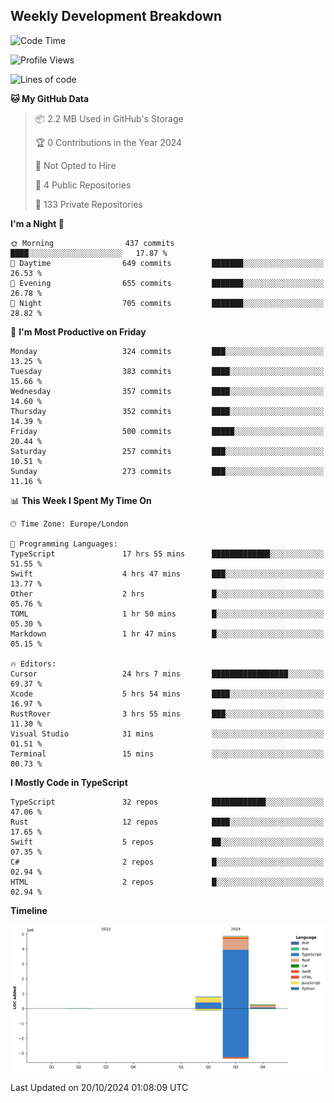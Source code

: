 


## Weekly Development Breakdown
<!--START_SECTION:waka-->
![Code Time](http://img.shields.io/badge/Code%20Time-1%2C408%20hrs%2010%20mins-blue)

![Profile Views](http://img.shields.io/badge/Profile%20Views-0-blue)

![Lines of code](https://img.shields.io/badge/From%20Hello%20World%20I%27ve%20Written-6.0%20million%20lines%20of%20code-blue)

**🐱 My GitHub Data** 

> 📦 2.2 MB Used in GitHub's Storage 
 > 
> 🏆 0 Contributions in the Year 2024
 > 
> 🚫 Not Opted to Hire
 > 
> 📜 4 Public Repositories 
 > 
> 🔑 133 Private Repositories 
 > 
**I'm a Night 🦉** 

```text
🌞 Morning                437 commits         ████░░░░░░░░░░░░░░░░░░░░░   17.87 % 
🌆 Daytime                649 commits         ███████░░░░░░░░░░░░░░░░░░   26.53 % 
🌃 Evening                655 commits         ███████░░░░░░░░░░░░░░░░░░   26.78 % 
🌙 Night                  705 commits         ███████░░░░░░░░░░░░░░░░░░   28.82 % 
```
📅 **I'm Most Productive on Friday** 

```text
Monday                   324 commits         ███░░░░░░░░░░░░░░░░░░░░░░   13.25 % 
Tuesday                  383 commits         ████░░░░░░░░░░░░░░░░░░░░░   15.66 % 
Wednesday                357 commits         ████░░░░░░░░░░░░░░░░░░░░░   14.60 % 
Thursday                 352 commits         ████░░░░░░░░░░░░░░░░░░░░░   14.39 % 
Friday                   500 commits         █████░░░░░░░░░░░░░░░░░░░░   20.44 % 
Saturday                 257 commits         ███░░░░░░░░░░░░░░░░░░░░░░   10.51 % 
Sunday                   273 commits         ███░░░░░░░░░░░░░░░░░░░░░░   11.16 % 
```


📊 **This Week I Spent My Time On** 

```text
🕑︎ Time Zone: Europe/London

💬 Programming Languages: 
TypeScript               17 hrs 55 mins      █████████████░░░░░░░░░░░░   51.55 % 
Swift                    4 hrs 47 mins       ███░░░░░░░░░░░░░░░░░░░░░░   13.77 % 
Other                    2 hrs               █░░░░░░░░░░░░░░░░░░░░░░░░   05.76 % 
TOML                     1 hr 50 mins        █░░░░░░░░░░░░░░░░░░░░░░░░   05.30 % 
Markdown                 1 hr 47 mins        █░░░░░░░░░░░░░░░░░░░░░░░░   05.15 % 

🔥 Editors: 
Cursor                   24 hrs 7 mins       █████████████████░░░░░░░░   69.37 % 
Xcode                    5 hrs 54 mins       ████░░░░░░░░░░░░░░░░░░░░░   16.97 % 
RustRover                3 hrs 55 mins       ███░░░░░░░░░░░░░░░░░░░░░░   11.30 % 
Visual Studio            31 mins             ░░░░░░░░░░░░░░░░░░░░░░░░░   01.51 % 
Terminal                 15 mins             ░░░░░░░░░░░░░░░░░░░░░░░░░   00.73 % 
```

**I Mostly Code in TypeScript** 

```text
TypeScript               32 repos            ████████████░░░░░░░░░░░░░   47.06 % 
Rust                     12 repos            ████░░░░░░░░░░░░░░░░░░░░░   17.65 % 
Swift                    5 repos             ██░░░░░░░░░░░░░░░░░░░░░░░   07.35 % 
C#                       2 repos             █░░░░░░░░░░░░░░░░░░░░░░░░   02.94 % 
HTML                     2 repos             █░░░░░░░░░░░░░░░░░░░░░░░░   02.94 % 
```



**Timeline**

![Lines of Code chart](https://raw.githubusercontent.com/mars-arch/mars-arch/main/assets/bar_graph.png)


 Last Updated on 20/10/2024 01:08:09 UTC
<!--END_SECTION:waka-->
